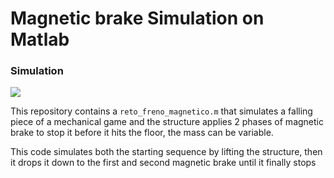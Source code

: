 # Magnetic brake Simulation on Matlab

### Simulation
[comment]: <> (Here goes the animation .gif of the simulation)

![](https://github.com/MrEstebato/magnetic-brake/blob/main/Simulation.gif)

This repository contains a `reto_freno_magnetico.m` that simulates a falling piece of a mechanical game and the structure applies 2 phases of magnetic brake
to stop it before it hits the floor, the mass can be variable.

This code simulates both the starting sequence by lifting the structure, then it drops it down to the first and second magnetic brake until it finally stops
